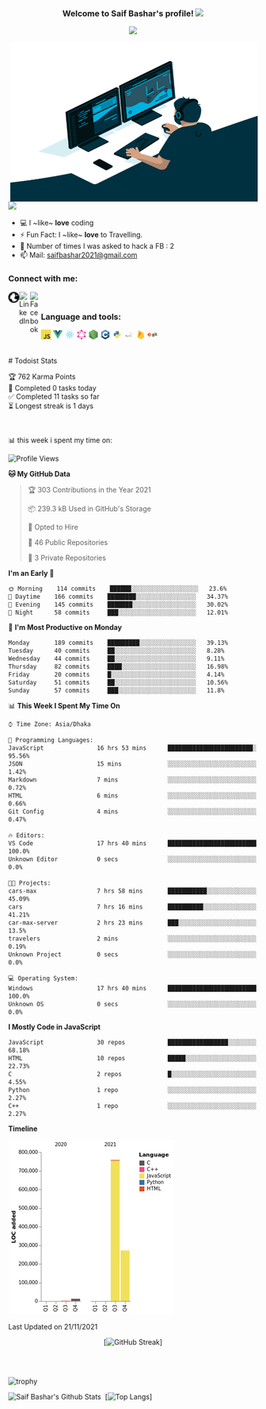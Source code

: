 <h3 align="center">
  Welcome to Saif Bashar's profile!
  <img src="https://media.giphy.com/media/hvRJCLFzcasrR4ia7z/giphy.gif" width="28">
</h3>
<p align="center">
  <a href="https://github.com/saifbashar"><img src="https://readme-typing-svg.herokuapp.com/?lines=Full-stack%20web%20and%20app%20developer;Self-taught%20UI%2FUX%20Designer;2%2B%20years%20of%20coding%20experience;Always%20learning%20new%20things&center=true&width=380&height=45"></a>
</p>


<img align="right" alt="GIF" src="https://raw.githubusercontent.com/saifbashar/saifbashar/main/code.gif" width="500" height="320" />

  
![](https://komarev.com/ghpvc/?username=saifbashar&color=green&style=flat-square&label=PROFILE+VIEWS)



  
  

- 💻 I ~like~ **love** coding
- ⚡ Fun Fact: I ~like~ **love** to Travelling.
- 🏅 Number of times I was asked to hack a FB : 2
- 📫 Mail: saifbashar2021@gmail.com

 
<!-- - Usesless Stats:
 👯 I have successfully worked on production level projects regarding android, web and backend.
currently perfecting my skills with ReactJS and Android MVVM Architecture.


-->
 ### Connect with me:

[<img align="left" alt="" width="22px" src="https://raw.githubusercontent.com/iconic/open-iconic/master/svg/globe.svg" />][website]
[<img align="left" alt="LinkedIn" width="22px" src="https://cdn.jsdelivr.net/npm/simple-icons@v3/icons/linkedin.svg" />][linkedin]
[<img align="left" alt="Facebook" width="22px" src="https://cdn.jsdelivr.net/npm/simple-icons@v3/icons/facebook.svg" />][facebook]


<br /> 


 ### Language and tools:

<code><img height="20" src="https://raw.githubusercontent.com/github/explore/80688e429a7d4ef2fca1e82350fe8e3517d3494d/topics/javascript/javascript.png"></code>
<code><img height="20" src="https://raw.githubusercontent.com/github/explore/80688e429a7d4ef2fca1e82350fe8e3517d3494d/topics/vue/vue.png"></code>
<code><img height="20" src="https://raw.githubusercontent.com/github/explore/80688e429a7d4ef2fca1e82350fe8e3517d3494d/topics/react/react.png"></code>
<code><img height="20" src="https://raw.githubusercontent.com/github/explore/5c058a388828bb5fde0bcafd4bc867b5bb3f26f3/topics/graphql/graphql.png"></code>
<code><img height="20" src="https://raw.githubusercontent.com/github/explore/80688e429a7d4ef2fca1e82350fe8e3517d3494d/topics/nodejs/nodejs.png"></code>
<code><img height="20" src="https://raw.githubusercontent.com/github/explore/80688e429a7d4ef2fca1e82350fe8e3517d3494d/topics/cpp/cpp.png"></code>
<code><img height="20" src="https://raw.githubusercontent.com/github/explore/80688e429a7d4ef2fca1e82350fe8e3517d3494d/topics/python/python.png"></code>
<code><img height="20" src="https://raw.githubusercontent.com/github/explore/80688e429a7d4ef2fca1e82350fe8e3517d3494d/topics/mysql/mysql.png"></code>
<code><img height="20" src="https://raw.githubusercontent.com/github/explore/80688e429a7d4ef2fca1e82350fe8e3517d3494d/topics/firebase/firebase.png"></code>
<code><img height="20" src="https://raw.githubusercontent.com/github/explore/80688e429a7d4ef2fca1e82350fe8e3517d3494d/topics/git/git.png"></code>

  
  


<br />
# Todoist Stats

<!-- TODO-IST:START -->
🏆  762 Karma Points           
🌸  Completed 0 tasks today           
✅  Completed 11 tasks so far           
⏳  Longest streak is 1 days
<!-- TODO-IST:END -->
<br />

📊 this week i spent my time on:
<br />

<!--START_SECTION:waka-->
![Profile Views](http://img.shields.io/badge/Profile%20Views-13-blue)

**🐱 My GitHub Data** 

> 🏆 303 Contributions in the Year 2021
 > 
> 📦 239.3 kB Used in GitHub's Storage 
 > 
> 💼 Opted to Hire
 > 
> 📜 46 Public Repositories 
 > 
> 🔑 3 Private Repositories  
 > 
**I'm an Early 🐤** 

```text
🌞 Morning    114 commits    ██████░░░░░░░░░░░░░░░░░░░   23.6% 
🌆 Daytime    166 commits    ████████░░░░░░░░░░░░░░░░░   34.37% 
🌃 Evening    145 commits    ███████░░░░░░░░░░░░░░░░░░   30.02% 
🌙 Night      58 commits     ███░░░░░░░░░░░░░░░░░░░░░░   12.01%

```
📅 **I'm Most Productive on Monday** 

```text
Monday       189 commits    █████████░░░░░░░░░░░░░░░░   39.13% 
Tuesday      40 commits     ██░░░░░░░░░░░░░░░░░░░░░░░   8.28% 
Wednesday    44 commits     ██░░░░░░░░░░░░░░░░░░░░░░░   9.11% 
Thursday     82 commits     ████░░░░░░░░░░░░░░░░░░░░░   16.98% 
Friday       20 commits     █░░░░░░░░░░░░░░░░░░░░░░░░   4.14% 
Saturday     51 commits     ██░░░░░░░░░░░░░░░░░░░░░░░   10.56% 
Sunday       57 commits     ███░░░░░░░░░░░░░░░░░░░░░░   11.8%

```


📊 **This Week I Spent My Time On** 

```text
⌚︎ Time Zone: Asia/Dhaka

💬 Programming Languages: 
JavaScript               16 hrs 53 mins      ████████████████████████░   95.56% 
JSON                     15 mins             ░░░░░░░░░░░░░░░░░░░░░░░░░   1.42% 
Markdown                 7 mins              ░░░░░░░░░░░░░░░░░░░░░░░░░   0.72% 
HTML                     6 mins              ░░░░░░░░░░░░░░░░░░░░░░░░░   0.66% 
Git Config               4 mins              ░░░░░░░░░░░░░░░░░░░░░░░░░   0.47%

🔥 Editors: 
VS Code                  17 hrs 40 mins      █████████████████████████   100.0% 
Unknown Editor           0 secs              ░░░░░░░░░░░░░░░░░░░░░░░░░   0.0%

🐱‍💻 Projects: 
cars-max                 7 hrs 58 mins       ███████████░░░░░░░░░░░░░░   45.09% 
cars                     7 hrs 16 mins       ██████████░░░░░░░░░░░░░░░   41.21% 
car-max-server           2 hrs 23 mins       ███░░░░░░░░░░░░░░░░░░░░░░   13.5% 
travelers                2 mins              ░░░░░░░░░░░░░░░░░░░░░░░░░   0.19% 
Unknown Project          0 secs              ░░░░░░░░░░░░░░░░░░░░░░░░░   0.0%

💻 Operating System: 
Windows                  17 hrs 40 mins      █████████████████████████   100.0% 
Unknown OS               0 secs              ░░░░░░░░░░░░░░░░░░░░░░░░░   0.0%

```

**I Mostly Code in JavaScript** 

```text
JavaScript               30 repos            █████████████████░░░░░░░░   68.18% 
HTML                     10 repos            █████░░░░░░░░░░░░░░░░░░░░   22.73% 
C                        2 repos             █░░░░░░░░░░░░░░░░░░░░░░░░   4.55% 
Python                   1 repo              ░░░░░░░░░░░░░░░░░░░░░░░░░   2.27% 
C++                      1 repo              ░░░░░░░░░░░░░░░░░░░░░░░░░   2.27%

```


**Timeline**

![Chart not found](https://raw.githubusercontent.com/saifbashar/saifbashar/main/charts/bar_graph.png) 


 Last Updated on 21/11/2021
<!--END_SECTION:waka-->

<div align="center">
  

[![GitHub Streak](https://github-readme-streak-stats.herokuapp.com?user=saifbashar&theme=synthwave)]
  </div>
  
<br /><br />



  ![trophy](https://github-profile-trophy.vercel.app/?username=saifbashar&theme=juicyfresh&no-frame=true&row=1&&margin-w=20&no-bg=true)

  
<img align="left" alt="Saif Bashar's Github Stats" src="https://github-readme-stats.vercel.app/api?username=saifbashar&show_icons=true" />    &nbsp;
[![Top Langs](https://github-readme-stats.vercel.app/api/top-langs?username=saifbashar&count_private=true&show_icons=true)]
  </div>

  



[website]: https://saifbashar.wordpress.com/
[facebook]: https://www.facebook.com/yepitssaif/
[linkedin]:https://www.linkedin.com/in/saifbashar/
<br/>
<br/>


